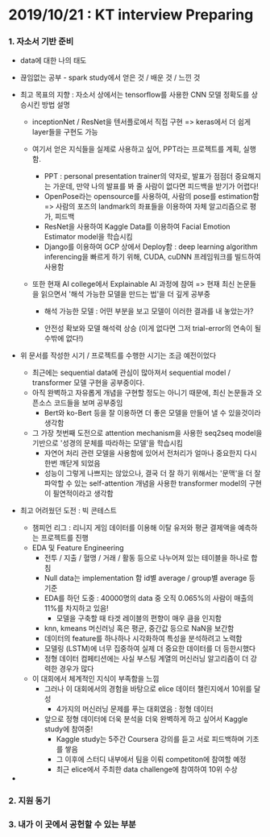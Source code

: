 # 2019/10/21 : KT interview Preparing

### 1. 자소서 기반 준비

- data에 대한 나의 태도
- 끊임없는 공부 - spark study에서 얻은 것 / 배운 것 / 느낀 것



- 최고 목표의 지향 : 자소서 상에서는 tensorflow를 사용한 CNN 모델 정확도를 상승시킨 방법 설명
  
  - inceptionNet / ResNet을 텐서플로에서 직접 구현 => keras에서 더 쉽게 layer들을 구현도 가능
  
  - 여기서 얻은 지식들을 실제로 사용하고 싶어, PPT라는 프로젝트를 계획, 실행함.
  
    - PPT : personal presentation trainer의 약자로, 발표가 점점더 중요해지는 가운데, 만약 나의 발표를 봐 줄 사람이 없다면 피드백을 받기가 어렵다!
    - OpenPose라는 opensource를 사용하여, 사람의 pose를 estimation함 => 사람의 포즈의 landmark의 좌표들을 이용하여 자체 알고리즘으로 평가, 피드백
    - ResNet을 사용하여 Kaggle Data를 이용하여 Facial Emotion Estimator model을 학습시킴
    - Django를 이용하여 GCP 상에서 Deploy함 : deep learning algorithm inferencing을 빠르게 하기 위해, CUDA, cuDNN 프레임워크를 빌드하여 사용함
  
  - 또한 현재 AI college에서 Explainable AI 과정에 참여 => 현재 최신 논문들을 읽으면서 '해석 가능한 모델을 만드는 법'을 더 깊게 공부중
  
    - 해석 가능한 모델 : 어떤 부분을 보고 모델이 이러한 결과를 내 놓았는가?
  
    - 안전성 확보와 모델 해석력 상승 (이게 없다면 그저 trial-error의 연속이 될 수밖에 없다!)
  
      

- 위 문서를 작성한 시기 / 프로젝트를 수행한 시기는 조금 예전이었다

  - 최근에는 sequential data에 관심이 많아져서 sequential model / transformer 모델 구현을 공부중이다.
  - 아직 완벽하고 자유롭게 개념을 구현할 정도는 아니기 때문에, 최신 논문들과 오픈소스 코드들을 보며 공부중임
    - Bert와 ko-Bert 등을 잘 이용하면 더 좋은 모델을 만들어 낼 수 있을것이라 생각함
  - 그 가장 첫번째 도전으로 attention mechanism을 사용한 seq2seq model을 기반으로 '성경의 문체를 따라하는 모델'을 학습시킴
    - 자연어 처리 관련 모델을 사용함에 있어서 전처리가 얼마나 중요한지 다시 한번 깨닫게 되었음
    - 성능이 그렇게 나쁘지는 않았으나, 결국 더 잘 하기 위해서는 '문맥'을 더 잘 파악할 수 있는 self-attention 개념을 사용한 transformer model의 구현이 필연적이라고 생각함

  

- 최고 어려웠던 도전 : 빅 콘테스트
  - 챔피언 리그 : 리니지 게임 데이터를 이용해 이탈 유저와 평균 결제액을 예측하는 프로젝트를 진행
  - EDA 및 Feature Engineering
    - 전투 / 지출 / 혈맹 / 거래 / 활동 등으로 나누어져 있는 테이블을 하나로 합침
    - Null data는 implementation 함 id별 average / group별 average 등 기준
    - EDA를 하던 도중 : 40000명의 data 중 오직 0.065%의 사람이 매출의 11%를 차지하고 있음!
      - 모델을 구축할 때 타겟 레이블의 편향이 매우 큼을 인지함
    - knn, kmeans 머신러닝 혹은 평균, 중간값 등으로 NaN을 보간함
    - 데이터의 feature를 하나하나 시각화하여 특성을 분석하려고 노력함
    - 모델링 (LSTM)에 너무 집중하여 실제 더 중요한 데이터를 더 등한시했다
    - 정형 데이터 컴페티션에는 사실 부스팅 계열의 머신러닝 알고리즘이 더 강력한 경우가 많다
  - 이 대회에서 체계적인 지식이 부족함을 느낌
    - 그러나 이 대회에서의 경험을 바탕으로 elice 데이터 챌린지에서 10위를 달성
      - 4가지의 머신러닝 문제를 푸는 대회였음 : 정형 데이터 
    - 앞으로 정형 데이터에 더욱 분석을 더욱 완벽하게 하고 싶어서 Kaggle study에 참여중!
      - Kaggle study는 5주간 Coursera 강의를 듣고 서로 피드백하며 기초를 쌓음
      - 그 이후에 스터디 내부에서 팀을 이뤄 competiton에 참여할 예정
      - 최근 elice에서 주최한 data challenge에 참여하여 10위 수상



- 



### 2. 지원 동기



### 3. 내가 이 곳에서 공헌할 수 있는 부분
